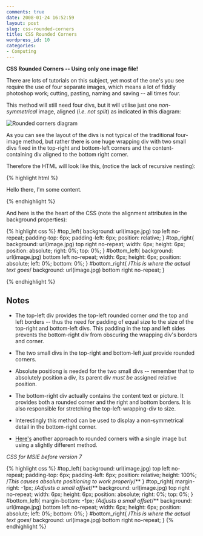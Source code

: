 ```yaml
---
comments: true
date: 2008-01-24 16:52:59
layout: post
slug: css-rounded-corners
title: CSS Rounded Corners
wordpress_id: 10
categories:
- Computing
---
```


**CSS Rounded Corners -- Using only one image file!**

There are lots of tutorials on this subject, yet most of the one's you see require the use of four separate images, which means a lot of fiddly photoshop work; cutting, pasting, naming and saving -- all times four.

This method will still need four divs, but it will utilise just one _non-symmetrical_ image, aligned (_i.e. not split_) as indicated in this diagram:

![Rounded corners diagram](http://www.tombh.co.uk/wordpress/wp-content/uploads/2008/01/rounded_corners.jpg)

As you can see the layout of the divs is not typical of the traditional four-image method, but rather there is one huge wrapping div with two small divs fixed in the top-right and bottom-left corners and the content-containing div aligned to the bottom right corner.

Therefore the HTML will look like this, (notice the lack of recursive nesting):

<div style="clear:both"></div>

{% highlight html %}

<div id="top_left">
	<div id="top_right"></div>
	<div id="bottom_left"></div>
	<div id="bottom_right">
		Hello there, I'm some content. 
	</div>
</div>

{% endhighlight %}

And here is the the heart of the CSS (note the alignment attributes in the background properties):


{% highlight css %}
#top_left{
	background: url(image.jpg) top left no-repeat;
	padding-top: 6px;
	padding-left: 6px;
	position: relative;
}
#top_right{
	background: url(image.jpg) top right no-repeat;
	width: 6px;
	height: 6px;
	position: absolute;
	right: 0%;
	top: 0%;
}
#bottom_left{
	background: url(image.jpg) bottom left no-repeat;
	width: 6px;
	height: 6px;
	position: absolute;
	left: 0%;
	bottom: 0%;
}
#bottom_right{ /*This is where the actual text goes*/
	background: url(image.jpg) bottom right no-repeat;
}
 
{% endhighlight %}


## Notes
	
  * The top-left div provides the top-left rounded corner _and_ the top and left borders -- thus the need for padding of equal size to the size of the top-right and bottom-left divs. This padding in the top and left sides prevents the bottom-right div from obscuring the wrapping div's borders and corner.
	
  * The two small divs in the top-right and bottom-left _just_ provide rounded corners.
	
  * Absolute positiong is needed for the two small divs -- remember that to absolutely position a div, its parent div _must be_ assigned relative position.
	
  * The bottom-right div actually contains the content text or picture. It provides both a rounded corner and the right and bottom borders. It is also responsible for stretching the top-left-wrapping-div to size.
	
  * Interestingly this method can be used to display a non-symmetrical detail in the bottom-right corner.
	
  * [Here's](http://www.dave-woods.co.uk/?p=150) another approach to rounded corners with a single image but using a slightly different method.

*CSS for MSIE before version 7*

{% highlight css %}
#top_left{
	background: url(image.jpg) top left no-repeat;
	padding-top: 6px;
	padding-left: 6px;
	position: relative;
	height: 100%; /*This causes absolute positioning to work properly*/**
}
#top_right{
	margin-right: -1px; /*Adjusts a small offset*/**
	background: url(image.jpg) top right no-repeat;
	width: 6px;
	height: 6px;
	position: absolute;
	right: 0%;
	top: 0%;
}
#bottom_left{
	margin-bottom: -1px; /*Adjusts a small offset*/**
	background: url(image.jpg) bottom left no-repeat;
	width: 6px;
	height: 6px;
	position: absolute;
	left: 0%;
	bottom: 0%;
}
#bottom_right{ /*This is where the actual text goes*/
	background: url(image.jpg) bottom right no-repeat;
}
{% endhighlight %}
